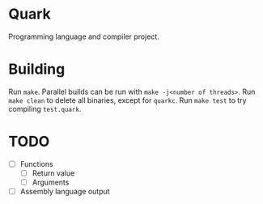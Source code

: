 # Quark
Programming language and compiler project.

# Building
Run `make`. Parallel builds can be run with `make -j<number of threads>`.
Run `make clean` to delete all binaries, except for `quarkc`.
Run `make test` to try compiling `test.quark`.

# TODO
- [ ] Functions
  - [ ] Return value
  - [ ] Arguments
- [ ] Assembly language output
